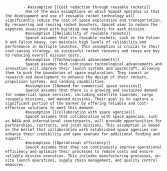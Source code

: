 			- #assumption [[Cost reduction through reusable rockets]]
			 One of the main assumptions on which SpaceX operates is that the development and use of reusable rocket technology will significantly reduce the cost of space exploration and transportation. By recovering and reusing rocket boosters, SpaceX aims to reduce the expenses associated with building new rockets for each mission.
			 #assumption [[Reliability of reusable rockets]]
			 SpaceX assumes that its reusable rockets, such as the Falcon 9 and Falcon Heavy, can maintain high levels of reliability and performance in multiple launches. This assumption is crucial to their cost-saving strategy, as successful rocket recovery and reuse are key to reducing overall mission costs.
			 #assumption [[Technological advancements]]
			 SpaceX assumes that continuous technological advancements and innovation will improve their launch systems and spacecraft, allowing them to push the boundaries of space exploration. They invest in research and development to enhance the design of their rockets, propulsion systems, and landing capabilities.
			 #assumption [[Demand for commercial space services]]
			 SpaceX assumes that there is a growing and sustained demand for commercial space services, including satellite launches, cargo resupply missions, and manned missions. Their goal is to capture a significant portion of the market by offering reliable and cost-effective solutions to meet this demand.
			 #assumption [[Collaboration with space agencies]]
			 SpaceX assumes that collaboration with space agencies, such as NASA and international counterparts, will provide opportunities for partnerships, contracts, and joint missions. This assumption is based on the belief that collaboration with established space agencies can enhance their credibility and open avenues for additional funding and support.
			 #assumption [[Operational efficiency]]
			 SpaceX assumes that they can continuously improve operational efficiency and optimize their processes to reduce costs and ensure reliable mission execution. This includes manufacturing processes, on-site launch operations, supply chain management, and quality control measures.



